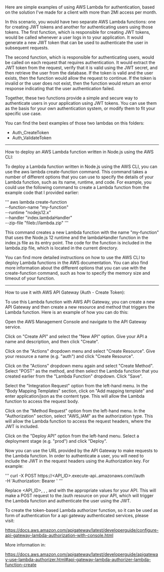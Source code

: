 Here are simple examples of using AWS Lambda for authentication, based on the solution I've made for a client with more than 2MI access per month.

In this scenario, you would have two separate AWS Lambda functions: one for creating JWT tokens and another for authenticating users using those tokens. The first function, which is responsible for creating JWT tokens, would be called whenever a user logs in to your application. It would generate a new JWT token that can be used to authenticate the user in subsequent requests.

The second function, which is responsible for authenticating users, would be called on each request that requires authentication. It would extract the JWT token from the request, verify that it is valid using the JWT secret, and then retrieve the user from the database. If the token is valid and the user exists, then the function would allow the request to continue. If the token is invalid or the user does not exist, then the function would return an error response indicating that the user authentication failed.

Together, these two functions provide a simple and secure way to authenticate users in your application using JWT tokens. You can use them as the basis for your own authentication system, or modify them to fit your specific use case.

You can find the best examples of those two lambdas on this folders:
 - Auth_CreateToken
 - Auth_ValidateToken

----

How to deploy an AWS Lambda function written in Node.js using the AWS CLI:

To deploy a Lambda function written in Node.js using the AWS CLI, you can use the aws lambda create-function command. This command takes a number of different options that you can use to specify the details of your Lambda function, such as its name, runtime, and code. For example, you could use the following command to create a Lambda function from the example code that I provided earlier:

'''
aws lambda create-function \
  --function-name "my-function" \
  --runtime "nodejs12.x" \
  --handler "index.lambdaHandler" \
  --zip-file "fileb://lambda.zip"
'''

This command creates a new Lambda function with the name "my-function" that uses the Node.js 12 runtime and the lambdaHandler function in the index.js file as its entry point. The code for the function is included in the lambda.zip file, which is located in the current directory.

You can find more detailed instructions on how to use the AWS CLI to deploy Lambda functions in the AWS documentation. You can also find more information about the different options that you can use with the create-function command, such as how to specify the memory size and timeout of your function.

----

How to use it with AWS API Gateway (Auth - Create Token):

To use this Lambda function with AWS API Gateway, you can create a new API Gateway and then create a new resource and method that triggers the Lambda function. 
Here is an example of how you can do this:

Open the AWS Management Console and navigate to the API Gateway service.

Click on "Create API" and select the "New API" option. Give your API a name and description, and then click "Create".

Click on the "Actions" dropdown menu and select "Create Resource". Give your resource a name (e.g. "auth") and click "Create Resource".

Click on the "Actions" dropdown menu again and select "Create Method". Select "POST" as the method, and then select the Lambda function that you created earlier from the "Lambda Function" dropdown. Click "Save".

Select the "Integration Request" option from the left-hand menu. In the "Body Mapping Templates" section, click on "Add mapping template" and enter application/json as the content type. This will allow the Lambda function to access the request body.

Click on the "Method Request" option from the left-hand menu. In the "Authorization" section, select "AWS_IAM" as the authorization type. This will allow the Lambda function to access the request headers, where the JWT is included.

Click on the "Deploy API" option from the left-hand menu. Select a deployment stage (e.g. "prod") and click "Deploy".

Now you can use the URL provided by the API Gateway to make requests to the Lambda function. In order to authenticate a user, you will need to include the JWT in the request headers using the Authorization key. For example:

'''
curl -X POST https://<API_ID>.execute-api.<REGION>.amazonaws.com/<STAGE>/auth \
  -H 'Authorization: Bearer <JWT>'
'''

Replace <API_ID>, <REGION>, <STAGE>, and <JWT> with the appropriate values for your API. This will make a POST request to the /auth resource on your API, which will trigger the Lambda function and authenticate the user using the JWT.

To create the token-based Lambda authorizer function, so it can be used as form of authentication for a api gateway authenticated services, please visit:

https://docs.aws.amazon.com/apigateway/latest/developerguide/configure-api-gateway-lambda-authorization-with-console.html

More information in:

https://docs.aws.amazon.com/apigateway/latest/developerguide/apigateway-use-lambda-authorizer.html#api-gateway-lambda-authorizer-lambda-function-create

